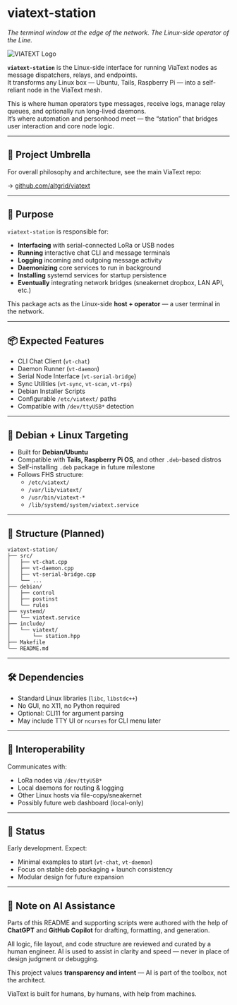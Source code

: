 # viatext-station

*The terminal window at the edge of the network. The Linux-side operator of the Line.*

![VIATEXT Logo](../viatext.png)

**`viatext-station`** is the Linux-side interface for running ViaText nodes as message dispatchers, relays, and endpoints.  
It transforms any Linux box — Ubuntu, Tails, Raspberry Pi — into a self-reliant node in the ViaText mesh.

This is where human operators type messages, receive logs, manage relay queues, and optionally run long-lived daemons.  
It’s where automation and personhood meet — the “station” that bridges user interaction and core node logic.

---

## 🔗 Project Umbrella

For overall philosophy and architecture, see the main ViaText repo:

→ [github.com/altgrid/viatext](https://github.com/altgrid/viatext)

---

## 🎯 Purpose

`viatext-station` is responsible for:

- **Interfacing** with serial-connected LoRa or USB nodes
- **Running** interactive chat CLI and message terminals
- **Logging** incoming and outgoing message activity
- **Daemonizing** core services to run in background
- **Installing** systemd services for startup persistence
- **Eventually** integrating network bridges (sneakernet dropbox, LAN API, etc.)

This package acts as the Linux-side **host + operator** — a user terminal in the network.

---

## 📦 Expected Features

- CLI Chat Client (`vt-chat`)
- Daemon Runner (`vt-daemon`)
- Serial Node Interface (`vt-serial-bridge`)
- Sync Utilities (`vt-sync`, `vt-scan`, `vt-rps`)
- Debian Installer Scripts
- Configurable `/etc/viatext/` paths
- Compatible with `/dev/ttyUSB*` detection

---

## 🐧 Debian + Linux Targeting

- Built for **Debian/Ubuntu**
- Compatible with **Tails, Raspberry Pi OS**, and other `.deb`-based distros
- Self-installing `.deb` package in future milestone
- Follows FHS structure:
  - `/etc/viatext/`
  - `/var/lib/viatext/`
  - `/usr/bin/viatext-*`
  - `/lib/systemd/system/viatext.service`

---

## 📁 Structure (Planned)

```
viatext-station/
├── src/
│   ├── vt-chat.cpp
│   ├── vt-daemon.cpp
│   ├── vt-serial-bridge.cpp
│   └── ...
├── debian/
│   ├── control
│   ├── postinst
│   └── rules
├── systemd/
│   └── viatext.service
├── include/
│   └── viatext/
│       └── station.hpp
├── Makefile
└── README.md
```

---

## 🛠️ Dependencies

- Standard Linux libraries (`libc`, `libstdc++`)
- No GUI, no X11, no Python required
- Optional: CLI11 for argument parsing
- May include TTY UI or `ncurses` for CLI menu later

---

## 🔄 Interoperability

Communicates with:

- LoRa nodes via `/dev/ttyUSB*`
- Local daemons for routing & logging
- Other Linux hosts via file-copy/sneakernet
- Possibly future web dashboard (local-only)

---

## 🚧 Status

Early development. Expect:

- Minimal examples to start (`vt-chat`, `vt-daemon`)
- Focus on stable deb packaging + launch consistency
- Modular design for future expansion

---

## 🤖 Note on AI Assistance

Parts of this README and supporting scripts were authored with the help of **ChatGPT** and **GitHub Copilot** for drafting, formatting, and generation.

All logic, file layout, and code structure are reviewed and curated by a human engineer. AI is used to assist in clarity and speed — never in place of design judgment or debugging.

This project values **transparency and intent** — AI is part of the toolbox, not the architect.

ViaText is built for humans, by humans, with help from machines.

